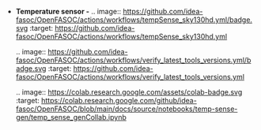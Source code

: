 * **Temperature sensor -**
    .. image:: https://github.com/idea-fasoc/OpenFASOC/actions/workflows/tempSense_sky130hd.yml/badge.svg
        :target: https://github.com/idea-fasoc/OpenFASOC/actions/workflows/tempSense_sky130hd.yml

    .. image:: https://github.com/idea-fasoc/OpenFASOC/actions/workflows/verify_latest_tools_versions.yml/badge.svg
        :target: https://github.com/idea-fasoc/OpenFASOC/actions/workflows/verify_latest_tools_versions.yml

    .. image:: https://colab.research.google.com/assets/colab-badge.svg
        :target: https://colab.research.google.com/github/idea-fasoc/OpenFASOC/blob/main/docs/source/notebooks/temp-sense-gen/temp_sense_genCollab.ipynb

